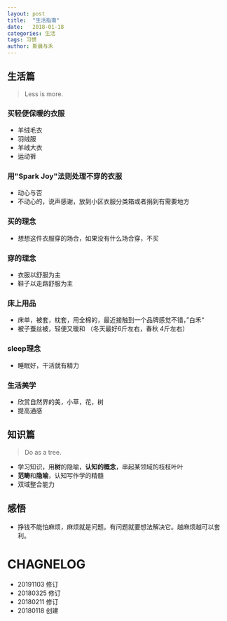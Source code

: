 ```yaml
---
layout: post
title:  "生活指南"
date:   2018-01-18
categories: 生活
tags: 习惯
author: 斯晨与禾
---
```

## 生活篇

> Less is more. 

### 买轻便保暖的衣服
- 羊绒毛衣
- 羽绒服
- 羊绒大衣
- 运动裤

### 用"Spark Joy"法则处理不穿的衣服

- 动心与否
- 不动心的，说声感谢，放到小区衣服分类箱或者捐到有需要地方

### 买的理念
- 想想这件衣服穿的场合，如果没有什么场合穿，不买


### 穿的理念
- 衣服以舒服为主
- 鞋子以走路舒服为主

### 床上用品
- 床单，被套，枕套，用全棉的，最近接触到一个品牌感觉不错，”白禾“
- 被子蚕丝被，轻便又暖和 （冬天最好6斤左右，春秋 4斤左右）

### sleep理念
- 睡眠好，干活就有精力

### 生活美学

- 欣赏自然界的美，小草，花，树
- 提高通感


## 知识篇

> Do as a tree.



- 学习知识，用**树**的隐喻，**认知的概念**，串起某领域的枝枝叶叶
- **范畴**和**隐喻**，认知写作学的精髓
- 双域整合能力

## 感悟

- 挣钱不能怕麻烦，麻烦就是问题。有问题就要想法解决它。越麻烦越可以套利。





# CHAGNELOG
- 20191103 修订
- 20180325 修订
- 20180211 修订
- 20180118 创建

